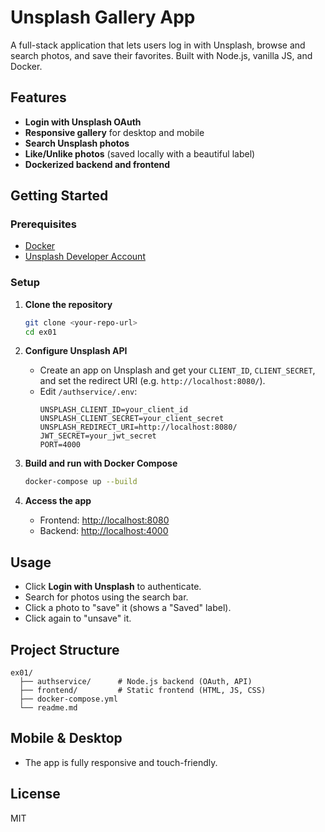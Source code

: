 # Unsplash Gallery App

A full-stack application that lets users log in with Unsplash, browse and search photos, and save their favorites. Built with Node.js, vanilla JS, and Docker.

## Features

- **Login with Unsplash OAuth**
- **Responsive gallery** for desktop and mobile
- **Search Unsplash photos**
- **Like/Unlike photos** (saved locally with a beautiful label)
- **Dockerized backend and frontend**

## Getting Started

### Prerequisites

- [Docker](https://www.docker.com/)
- [Unsplash Developer Account](https://unsplash.com/oauth/applications)

### Setup

1. **Clone the repository**
   ```sh
   git clone <your-repo-url>
   cd ex01
   ```

2. **Configure Unsplash API**
   - Create an app on Unsplash and get your `CLIENT_ID`, `CLIENT_SECRET`, and set the redirect URI (e.g. `http://localhost:8080/`).
   - Edit `/authservice/.env`:
     ```
     UNSPLASH_CLIENT_ID=your_client_id
     UNSPLASH_CLIENT_SECRET=your_client_secret
     UNSPLASH_REDIRECT_URI=http://localhost:8080/
     JWT_SECRET=your_jwt_secret
     PORT=4000
     ```

3. **Build and run with Docker Compose**
   ```sh
   docker-compose up --build
   ```

4. **Access the app**
   - Frontend: [http://localhost:8080](http://localhost:8080)
   - Backend: [http://localhost:4000](http://localhost:4000)

## Usage

- Click **Login with Unsplash** to authenticate.
- Search for photos using the search bar.
- Click a photo to "save" it (shows a "Saved" label).
- Click again to "unsave" it.

## Project Structure

```
ex01/
  ├── authservice/      # Node.js backend (OAuth, API)
  ├── frontend/         # Static frontend (HTML, JS, CSS)
  ├── docker-compose.yml
  └── readme.md
```

## Mobile & Desktop

- The app is fully responsive and touch-friendly.

## License

MIT
